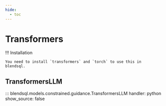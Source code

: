 ```yaml
---
hide:
  - toc
---
```

# Transformers

!!! Installation

    You need to install `transformers` and `torch` to use this in blendsql. 


## TransformersLLM

::: blendsql.models.constrained.guidance.TransformersLLM
    handler: python
    show_source: false
